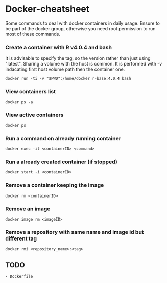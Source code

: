 # Docker-cheatsheet
Some commands to deal with docker containers in daily usage.
Ensure to be part of the docker group, otherwise you need root permission to run most of these commands.

### Create a container with R v4.0.4 and bash
It is advisable to specify the tag, so the version rather than just using "latest".
Sharing a volume with the host is common. It is performed with -v indacating first host volume path then the container one.
```
docker run -ti -v "$PWD":/home/docker r-base:4.0.4 bash
```

### View containers list
```
docker ps -a
```

### View active containers
```
docker ps     
```

### Run a command on already running container
```
docker exec -it <containerID> <command>
```

### Run a already created container (if stopped)
```
docker start -i <containerID>
```

### Remove a container keeping the image
```
docker rm <containerID>
```

### Remove an image
```
docker image rm <imageID>
```

### Remove a repository with same name and image id but different tag
```
docker rmi <repository_name>:<tag>
```


## TODO
	- Dockerfile
